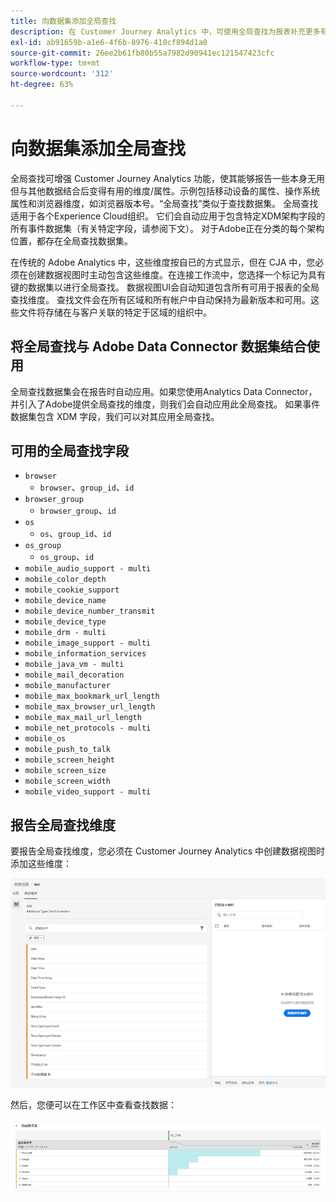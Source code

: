 ```yaml
---
title: 向数据集添加全局查找
description: 在 Customer Journey Analytics 中，可使用全局查找为报表补充更多有用维度。
exl-id: ab91659b-a1e6-4f6b-8976-410cf894d1a0
source-git-commit: 26ee2b61fb80b55a7982d90941ec121547423cfc
workflow-type: tm+mt
source-wordcount: '312'
ht-degree: 63%

---
```


# 向数据集添加全局查找

全局查找可增强 Customer Journey Analytics 功能，使其能够报告一些本身无用但与其他数据结合后变得有用的维度/属性。示例包括移动设备的属性、操作系统属性和浏览器维度，如浏览器版本号。“全局查找”类似于查找数据集。 全局查找适用于各个Experience Cloud组织。 它们会自动应用于包含特定XDM架构字段的所有事件数据集（有关特定字段，请参阅下文）。 对于Adobe正在分类的每个架构位置，都存在全局查找数据集。

在传统的 Adobe Analytics 中，这些维度按自已的方式显示，但在 CJA 中，您必须在创建数据视图时主动包含这些维度。在连接工作流中，您选择一个标记为具有键的数据集以进行全局查找。 数据视图UI会自动知道包含所有可用于报表的全局查找维度。 查找文件会在所有区域和所有帐户中自动保持为最新版本和可用。这些文件将存储在与客户关联的特定于区域的组织中。

## 将全局查找与 Adobe Data Connector 数据集结合使用

全局查找数据集会在报告时自动应用。如果您使用Analytics Data Connector，并引入了Adobe提供全局查找的维度，则我们会自动应用此全局查找。 如果事件数据集包含 XDM 字段，我们可以对其应用全局查找。

## 可用的全局查找字段

* `browser`
   * `browser`、`group_id`、`id`
* `browser_group`
   * `browser_group`、`id`
* `os`
   * `os`、`group_id`、`id`
* `os_group`
   * `os_group`、`id`
* `mobile_audio_support - multi`
* `mobile_color_depth`
* `mobile_cookie_support`
* `mobile_device_name`
* `mobile_device_number_transmit`
* `mobile_device_type`
* `mobile_drm - multi`
* `mobile_image_support - multi`
* `mobile_information_services`
* `mobile_java_vm - multi`
* `mobile_mail_decoration`
* `mobile_manufacturer`
* `mobile_max_bookmark_url_length`
* `mobile_max_browser_url_length`
* `mobile_max_mail_url_length`
* `mobile_net_protocols - multi`
* `mobile_os`
* `mobile_push_to_talk`
* `mobile_screen_height`
* `mobile_screen_size`
* `mobile_screen_width`
* `mobile_video_support - multi`

## 报告全局查找维度

要报告全局查找维度，您必须在 Customer Journey Analytics 中创建数据视图时添加这些维度：

![](assets/global-lookup.png)

然后，您便可以在工作区中查看查找数据：

![](assets/gl-reporting.png)
